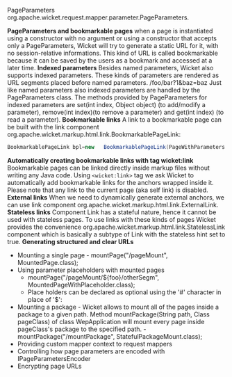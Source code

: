  PageParameters
   org.apache.wicket.request.mapper.parameter.PageParameters.

   **PageParameters and bookmarkable pages**
   when a page is instantiated using a constructor with no argument or using a constructor that accepts only a PageParameters, Wicket will try to generate a static URL for it, with no session-relative informations. This kind of URL is called bookmarkable because it can be saved by the users as a bookmark and accessed at a later time.
   **Indexed parameters**
   Besides named parameters, Wicket also supports indexed parameters. These kinds of parameters are rendered as URL segments placed before named parameters.
   <application path>/foo/bar?1&baz=baz
   Just like named parameters also indexed parameters are handled by the PageParameters class. The methods provided by PageParameters for indexed parameters are set(int index, Object object) (to add/modify a parameter), remove(int index)(to remove a parameter) and get(int index) (to read a parameter).
   **Bookmarkable links**
   A link to a bookmarkable page can be built with the link component org.apache.wicket.markup.html.link.BookmarkablePageLink:
   ```java
   BookmarkablePageLink bpl=new   BookmarkablePageLink(PageWithParameters.class, pageParameters);
 ```
   **Automatically creating bookmarkable links with tag wicket:link**
   Bookmarkable pages can be linked directly inside markup files without writing any Java code. Using `<wicket:link>` tag we ask Wicket to automatically add bookmarkable links for the anchors wrapped inside it.
Please note that any link to the current page (aka self link) is disabled.
   **External links**
   When we need to dynamically generate external anchors, we can use link component org.apache.wicket.markup.html.link.ExternalLink.
   **Stateless links**
   Component Link has a stateful nature, hence it cannot be used with stateless pages. To use links with these kinds of pages Wicket provides the convenience org.apache.wicket.markup.html.link.StatelessLink component which is basically a subtype of Link with the stateless hint set to true.
   **Generating structured and clear URLs**
   - Mounting a single page
	     - mountPage("/pageMount", MountedPage.class);
   - Using parameter placeholders with mounted pages
	    - mountPage("/pageMount/${foo}/otherSegm",    MountedPageWithPlaceholder.class);
	    - Place holders can be declared as optional using the '#' character in place of '$':
  - Mounting a package
          - Wicket allows to mount all of the pages inside a package to a given path. Method mountPackage(String path, Class<T> pageClass) of class WepApplication will mount every page inside pageClass's package to the specified path.
          - mountPackage("/mountPackage", StatefulPackageMount.class);
   - Providing custom mapper context to request mappers
   - Controlling how page parameters are encoded with IPageParametersEncoder
   - Encrypting page URLs

